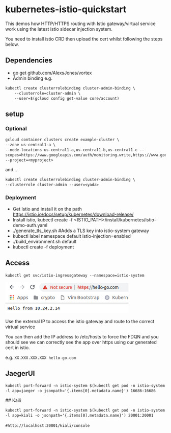 # kubernetes-istio-quickstart

This demos how HTTP/HTTPS routing with Istio gateway/virtual service work using the latest istio sidecar injection system.

You need to install istio CRD then upload the cert whilst following the steps below.

## Dependencies
- go get github.com/AlexsJones/vortex
- Admin binding e.g.
```
kubectl create clusterrolebinding cluster-admin-binding \
    --clusterrole=cluster-admin \
    --user=$(gcloud config get-value core/account)
```

## setup

### Optional
```
gcloud container clusters create example-cluster \
--zone us-central1-a \
--node-locations us-central1-a,us-central1-b,us-central1-c --scopes=https://www.googleapis.com/auth/monitoring.write,https://www.googleapis.com/auth/logging.write,https://www.googleapis.com/auth/trace.append,https://www.googleapis.com/auth/devstorage.full_control,https://www.googleapis.com/auth/compute --project=<myproject>
```

and...

```
kubectl create clusterrolebinding cluster-admin-binding \
--clusterrole cluster-admin --user=<yada>
```

### Deployment

- Get Istio and install it on the path https://istio.io/docs/setup/kubernetes/download-release/
- Install istio, kubectl create -f <ISTIO_PATH>/install/kubernetes/istio-demo-auth.yaml
- ./generate_tls_key.sh #Adds a TLS key into istio-system gateway
- kubectl label namespace default istio-injection=enabled
- ./build_environment.sh default
- kubectl create -f deployment


## Access

```
kubectl get svc/istio-ingressgateway --namespace=istio-system
```

![image](res/1.png)

Use the external IP to access the istio gateway and route to the correct virtual service

You can then add the IP address to /etc/hosts to force the FDQN and you should see we can correctly see the app over https using our generated cert in istio.

e.g. `XX.XXX.XXX.XXX hello-go.com`




## JaegerUI

```
kubectl port-forward -n istio-system $(kubectl get pod -n istio-system -l app=jaeger -o jsonpath='{.items[0].metadata.name}') 16686:16686
```


## Kaili

```
kubectl port-forward -n istio-system $(kubectl get pod -n istio-system -l app=kiali -o jsonpath='{.items[0].metadata.name}') 20001:20001

#http://localhost:20001/kiali/console
```
